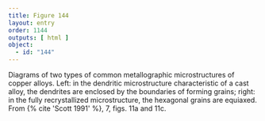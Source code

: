```yaml
---
title: Figure 144
layout: entry
order: 1144
outputs: [ html ]
object:
  - id: "144"
---
```


Diagrams of two types of common metallographic microstructures of copper alloys. Left: in the dendritic microstructure characteristic of a cast alloy, the dendrites are enclosed by the boundaries of forming grains; right: in the fully recrystallized microstructure, the hexagonal grains are equiaxed. From {% cite 'Scott 1991' %}, 7, figs. 11a and 11c.
